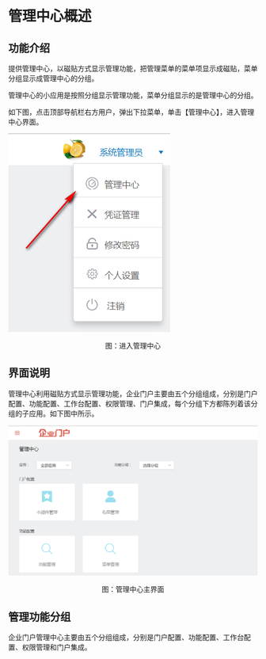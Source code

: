 # 管理中心概述

## 功能介绍

提供管理中心，以磁贴方式显示管理功能，把管理菜单的菜单项显示成磁贴，菜单分组显示成管理中心的分组。

管理中心的小应用是按照分组显示管理功能，菜单分组显示的是管理中心的分组。

如下图，点击顶部导航栏右方用户，弹出下拉菜单，单击【管理中心】，进入管理中心界面。


 ![](/articles/portal/5-/images/image1.png)
 
<p align="center">图：进入管理中心</p> 


## 界面说明

管理中心利用磁贴方式显示管理功能，企业门户主要由五个分组组成，分别是门户配置、功能配置、工作台配置、权限管理、门户集成，每个分组下方都陈列着该分组的子应用。如下图中所示。


 ![](/articles/portal/5-/images/image2.png)
 
 <p align="center">图：管理中心主界面</p> 


## 管理功能分组

企业门户管理中心主要由五个分组组成，分别是门户配置、功能配置、工作台配置、权限管理和门户集成。

